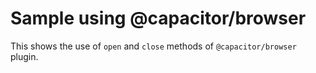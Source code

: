 # Sample using @capacitor/browser

This shows the use of `open` and `close` methods of `@capacitor/browser` plugin.